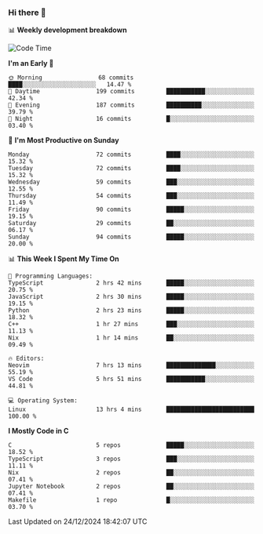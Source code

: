 ### Hi there 👋

📊 **Weekly development breakdown**
<!--START_SECTION:waka-->
![Code Time](http://img.shields.io/badge/Code%20Time-306%20hrs%2049%20mins-blue)

**I'm an Early 🐤** 

```text
🌞 Morning                68 commits          ████░░░░░░░░░░░░░░░░░░░░░   14.47 % 
🌆 Daytime                199 commits         ███████████░░░░░░░░░░░░░░   42.34 % 
🌃 Evening                187 commits         ██████████░░░░░░░░░░░░░░░   39.79 % 
🌙 Night                  16 commits          █░░░░░░░░░░░░░░░░░░░░░░░░   03.40 % 
```
📅 **I'm Most Productive on Sunday** 

```text
Monday                   72 commits          ████░░░░░░░░░░░░░░░░░░░░░   15.32 % 
Tuesday                  72 commits          ████░░░░░░░░░░░░░░░░░░░░░   15.32 % 
Wednesday                59 commits          ███░░░░░░░░░░░░░░░░░░░░░░   12.55 % 
Thursday                 54 commits          ███░░░░░░░░░░░░░░░░░░░░░░   11.49 % 
Friday                   90 commits          █████░░░░░░░░░░░░░░░░░░░░   19.15 % 
Saturday                 29 commits          ██░░░░░░░░░░░░░░░░░░░░░░░   06.17 % 
Sunday                   94 commits          █████░░░░░░░░░░░░░░░░░░░░   20.00 % 
```


📊 **This Week I Spent My Time On** 

```text
💬 Programming Languages: 
TypeScript               2 hrs 42 mins       █████░░░░░░░░░░░░░░░░░░░░   20.75 % 
JavaScript               2 hrs 30 mins       █████░░░░░░░░░░░░░░░░░░░░   19.15 % 
Python                   2 hrs 23 mins       █████░░░░░░░░░░░░░░░░░░░░   18.32 % 
C++                      1 hr 27 mins        ███░░░░░░░░░░░░░░░░░░░░░░   11.13 % 
Nix                      1 hr 14 mins        ██░░░░░░░░░░░░░░░░░░░░░░░   09.49 % 

🔥 Editors: 
Neovim                   7 hrs 13 mins       ██████████████░░░░░░░░░░░   55.19 % 
VS Code                  5 hrs 51 mins       ███████████░░░░░░░░░░░░░░   44.81 % 

💻 Operating System: 
Linux                    13 hrs 4 mins       █████████████████████████   100.00 % 
```

**I Mostly Code in C** 

```text
C                        5 repos             █████░░░░░░░░░░░░░░░░░░░░   18.52 % 
TypeScript               3 repos             ███░░░░░░░░░░░░░░░░░░░░░░   11.11 % 
Nix                      2 repos             ██░░░░░░░░░░░░░░░░░░░░░░░   07.41 % 
Jupyter Notebook         2 repos             ██░░░░░░░░░░░░░░░░░░░░░░░   07.41 % 
Makefile                 1 repo              █░░░░░░░░░░░░░░░░░░░░░░░░   03.70 % 
```




 Last Updated on 24/12/2024 18:42:07 UTC
<!--END_SECTION:waka-->
<!--
**R-enanVieira/R-enanVieira** is a ✨ _special_ ✨ repository because its `README.md` (this file) appears on your GitHub profile.

Here are some ideas to get you started:

- 🔭 I’m currently working on ...
- 🌱 I’m currently learning ...
- 👯 I’m looking to collaborate on ...
- 🤔 I’m looking for help with ...
- 💬 Ask me about ...
- 📫 How to reach me: ...
- 😄 Pronouns: ...
- ⚡ Fun fact: ...
-->
